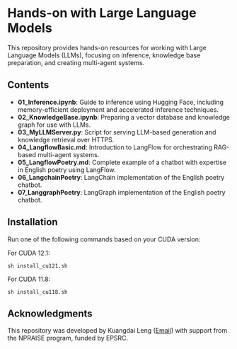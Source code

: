 # Hands-on with Large Language Models

This repository provides hands-on resources for working with Large Language Models (LLMs), focusing on inference, knowledge base preparation, 
and creating multi-agent systems.

## Contents
- **01_Inference.ipynb**: Guide to inference using Hugging Face, including memory-efficient deployment and accelerated inference techniques.
- **02_KnowledgeBase.ipynb**: Preparing a vector database and knowledge graph for use with LLMs.
- **03_MyLLMServer.py**: Script for serving LLM-based generation and knowledge retrieval over HTTPS.
- **04_LangflowBasic.md**: Introduction to LangFlow for orchestrating RAG-based multi-agent systems.
- **05_LangflowPoetry.md**: Complete example of a chatbot with expertise in English poetry using LangFlow.
- **06_LangchainPoetry**: LangChain implementation of the English poetry chatbot.
- **07_LanggraphPoetry**: LangGraph implementation of the English poetry chatbot.

## Installation
Run one of the following commands based on your CUDA version:

For CUDA 12.1:
```shell
sh install_cu121.sh
```

For CUDA 11.8:
```shell
sh install_cu118.sh
```

## Acknowledgments
This repository was developed by Kuangdai Leng ([Email](kuangdai.leng@stfc.ac.uk)) with support from the NPRAISE program, funded by EPSRC.
